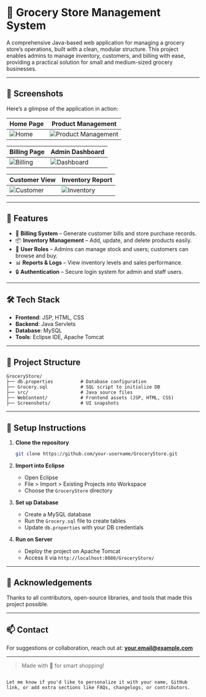 # 🛒 Grocery Store Management System

A comprehensive Java-based web application for managing a grocery store’s operations, built with a clean, modular structure. This project enables admins to manage inventory, customers, and billing with ease, providing a practical solution for small and medium-sized grocery businesses.

---

## 📸 Screenshots

Here’s a glimpse of the application in action:

| Home Page | Product Management |
|-----------|--------------------|
| ![Home](dairy_digitization/Screenshots/1.png) | ![Product Management](dairy_digitization/Screenshots/2.png) |

| Billing Page | Admin Dashboard |
|--------------|-----------------|
| ![Billing](GroceryStore/Screenshots/3.png) | ![Dashboard](GroceryStore/Screenshots/4.png) |

| Customer View | Inventory Report |
|----------------|------------------|
| ![Customer](GroceryStore/Screenshots/5.png) | ![Inventory](GroceryStore/Screenshots/6.png) |

---

## 🚀 Features

- 🧾 **Billing System** – Generate customer bills and store purchase records.
- 📦 **Inventory Management** – Add, update, and delete products easily.
- 👥 **User Roles** – Admins can manage stock and users; customers can browse and buy.
- 📊 **Reports & Logs** – View inventory levels and sales performance.
- 🔒 **Authentication** – Secure login system for admin and staff users.

---

## 🛠️ Tech Stack

- **Frontend**: JSP, HTML, CSS
- **Backend**: Java Servlets
- **Database**: MySQL
- **Tools**: Eclipse IDE, Apache Tomcat

---

## 🧰 Project Structure

```
GroceryStore/
├── db.properties          # Database configuration
├── Grocery.sql            # SQL script to initialize DB
├── src/                   # Java source files
├── WebContent/            # Frontend assets (JSP, HTML, CSS)
├── Screenshots/           # UI snapshots
```

---

## 🔧 Setup Instructions

1. **Clone the repository**
   ```bash
   git clone https://github.com/your-username/GroceryStore.git
   ```

2. **Import into Eclipse**
   - Open Eclipse
   - File > Import > Existing Projects into Workspace
   - Choose the `GroceryStore` directory

3. **Set up Database**
   - Create a MySQL database
   - Run the `Grocery.sql` file to create tables
   - Update `db.properties` with your DB credentials

4. **Run on Server**
   - Deploy the project on Apache Tomcat
   - Access it via `http://localhost:8080/GroceryStore/`

---

## 🙌 Acknowledgements

Thanks to all contributors, open-source libraries, and tools that made this project possible.

---

## 📫 Contact

For suggestions or collaboration, reach out at: **your.email@example.com**

---

> Made with 💚 for smart shopping!
```

Let me know if you'd like to personalize it with your name, GitHub link, or add extra sections like FAQs, changelogs, or contributors.
